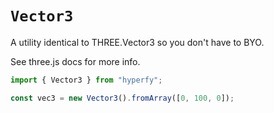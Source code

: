 # `Vector3`

A utility identical to THREE.Vector3 so you don't have to BYO.

See three.js docs for more info.

```jsx
import { Vector3 } from "hyperfy";

const vec3 = new Vector3().fromArray([0, 100, 0]);
```
